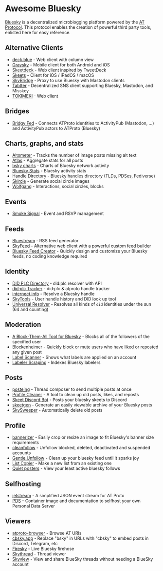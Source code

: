 # Awesome Bluesky

[Bluesky](https://github.com/bluesky-social/) is a decentralized microblogging platform powered by the [AT Protocol](https://atproto.com/).
This protocol enables the creation of powerful third party tools, enlisted here for easy reference.

## Alternative Clients
 - [deck.blue](https://deck.blue/) - Web client with column view
 - [Graysky](https://graysky.app/) - Mobile client for both Android and iOS
 - [Skeetdeck](https://skeetdeck.pages.dev/) - Web client inspired by TweetDeck
 - [Skeets](https://www.skeetsapp.com/) - Client for iOS / iPadOS / macOS
 - [SkyBridge](https://skybridge.fly.dev/) - Proxy to use Bluesky with Mastodon clients
 - [Tabtter](https://tabtter.jp/) - Decentralized SNS client supporting Bluesky, Mastodon, and Misskey
 - [TOKIMEKI](https://tokimekibluesky.vercel.app/) - Web client

## Bridges
 - [Bridgy Fed](https://fed.brid.gy) - Connects ATProto identities to ActivityPub (Mastodon, …) and ActivityPub actors to ATProto (Bluesky)

## Charts, graphs, and stats
 - [Altometer](https://altometer.atdev.pro/) - Tracks the number of image posts missing alt text
 - [Atlas](https://bsky.jazco.dev/) - Aggregate stats for all posts
 - [bsky charts](https://bskycharts.edavis.dev/edavis.dev/bskycharts.edavis.dev/index.html) - Charts of Bluesky network activity
 - [Bluesky Stats](https://blue.mackuba.eu/stats/) - Bluesky activity stats
 - [Handle Directory](https://blue.mackuba.eu/directory/) - Bluesky handles directory (TLDs, PDSes, Fediverse)
 - [Skircle](https://skircle.me/) - Generate social circle images
 - [Wolfgang](https://wolfgang.raios.xyz/) - Interactions, social circles, blocks

## Events
 - [Smoke Signal](https://smokesignal.events/) - Event and RSVP management

## Feeds
 - [Bluestream](https://bluestream.deno.dev/) - RSS feed generator
 - [SkyFeed](https://skyfeed.app) - Alternative web client with a powerful custom feed builder
 - [Bluesky Feed Creator](https://blueskyfeedcreator.com/) - Quickly design and customize your Bluesky feeds, no coding knowledge required

## Identity
 - [DID PLC Directory](https://web.plc.directory/) - did:plc resolver with API
 - [did:plc Tracker](https://plc-handle-tracker.kpherox.dev/) - did:plc & atproto handle tracker
 - [internect.info](https://internect.info/) - Resolve a Bluesky handle
 - [SkyTools](https://skytools.anon5r.com/) - User handle history and DID look up tool
 - [Universal Resolver](https://dev.uniresolver.io/) - Resolves all kinds of `did` identities under the sun (64 and counting)

## Moderation
 - [A Block-Them-All Tool for Bluesky](https://a-block-them-all-tool-for-bluesky-6040df.gitlab.io/) - Blocks all of the followers of the specified user
 - [Blockenheimer](https://blockenheimer.click/) - Quickly block or mute users who have liked or reposted any given post
 - [Label Scanner](https://blue.mackuba.eu/scanner/) - Shows what labels are applied on an account
 - [Labeler Scraping](https://github.com/mary-ext/bluesky-labeler-scraping) - Indexes Bluesky labelers

## Posts
 - [posteing](https://posteing.pages.dev/) - Thread composer to send multiple posts at once
 - [Profile Cleaner](https://bsky.jazco.dev/cleanup) - A tool to clean up old posts, likes, and reposts
 - [Skeet Discord Bot](https://github.com/malooski/skeet-discord-bot) - Posts your bluesky skeets to Discord
 - [skeetgen](https://codeberg.org/mary-ext/skeetgen) - Generate an easily viewable archive of your Bluesky posts
 - [SkySweeper](https://skysweeper.p8.lu/) - Automatically delete old posts

## Profile
 - [bannerizer](https://bannerizer.glitch.me/) - Easily crop or resize an image to fit Bluesky's banner size requirements
 - [cleanfollow](https://cleanfollow-bsky.pages.dev/) - Unfollow blocked, deleted, deactivated and suspended accounts
 - [Gentle Unfollow](https://b.cam.fyi/unfollow) - Clean up your bluesky feed until it sparks joy
 - [List Copier](https://unfollow.cam.fyi/lists) - Make a new list from an existing one
 - [Quiet posters](https://mary-ext.codeberg.page/bluesky-quiet-posters/) - View your least active bluesky follows

## Selfhosting
 - [jetstream](https://github.com/ericvolp12/jetstream) - A simplified JSON event stream for AT Proto
 - [PDS](https://github.com/bluesky-social/pds) - Container image and documentation to selfhost your own Personal Data Server

## Viewers
 - [atproto-browser](https://atproto-browser.vercel.app) - Browse AT URIs
 - [cbsky.app](https://github.com/goeo-/cbsky.app) - Replace "bsky" in URLs with "cbsky" to embed posts in Discord, Telegram, etc
 - [Firesky](https://firesky.tv/) - Live Bluesky firehose
 - [Skythread](https://blue.mackuba.eu/skythread/) - Thread viewer
 - [Skyview](https://skyview.social/) - View and share BlueSky threads without needing a BlueSky account

